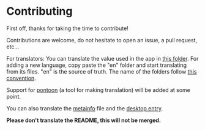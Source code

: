 # Contributing

First off, thanks for taking the time to contribute!

Contributions are welcome, do not hesitate to open an issue, a pull request, etc...

For translators:
You can translate the value used in the app in [this folder](./i18n/).
For adding a new language, copy paste the "en" folder and start translating from its files. "en" is the source of truth.
The name of the folders follow [this convention](https://en.wikipedia.org/wiki/List_of_ISO_639_language_codes).

Support for [pontoon](https://github.com/mozilla/pontoon) (a tool for making translation) will be added at some point.

You can also translate the [metainfo](./res/linux/metainfo.xml) file and the [desktop entry](./res/linux/desktop_entry.desktop).

<strong> Please don't translate the README, this will not be merged. </strong>
